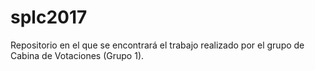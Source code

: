# splc2017
Repositorio en el que se encontrará el trabajo realizado por el grupo de Cabina de Votaciones (Grupo 1).

